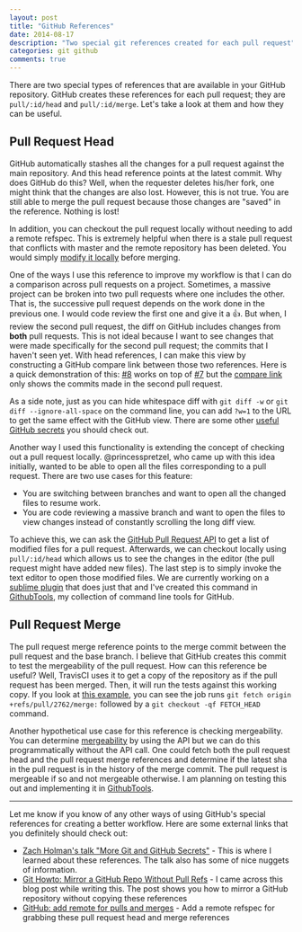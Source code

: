 ```yaml
---
layout: post
title: "GitHub References"
date: 2014-08-17
description: "Two special git references created for each pull request"
categories: git github
comments: true
---
```


There are two special types of references that are available in your GitHub repository. GitHub creates these references for each pull request; they are `pull/:id/head` and `pull/:id/merge`. Let's take a look at them and how they can be useful.

## Pull Request Head
GitHub automatically stashes all the changes for a pull request against the main repository. And this head reference points at the latest commit. Why does GitHub do this? Well, when the requester deletes his/her fork, one might think that the changes are also lost. However, this is not true. You are still able to merge the pull request because those changes are "saved" in the reference. Nothing is lost!

In addition, you can checkout the pull request locally without needing to add a remote refspec. This is extremely helpful when there is a stale pull request that conflicts with master and the remote repository has been deleted. You would simply [modify it locally](https://help.github.com/articles/checking-out-pull-requests-locally#modifying-an-inactive-pull-request-locally) before merging.

One of the ways I use this reference to improve my workflow is that I can do a comparison across pull requests on a project. Sometimes, a massive project can be broken into two pull requests where one includes the other. That is, the successive pull request depends on the work done in the previous one. I would code review the first one and give it a :+1:. But when, I review the second pull request, the diff on GitHub includes changes from **both** pull requests. This is not ideal because I want to see changes that were made specifically for the second pull request; the commits that I haven't seen yet. With head references, I can make this view by constructing a GitHub compare link between those two references. Here is a quick demonstration of this: [#8](https://github.com/ivantsepp/ivantsepp.github.io/pull/8) works on top of [#7](https://github.com/ivantsepp/ivantsepp.github.io/pull/7) but the [compare link](https://github.com/ivantsepp/ivantsepp.github.io/compare/pull%2F7%2Fhead...pull%2F8%2Fhead?w=1) only shows the commits made in the second pull request.

As a side note, just as you can hide whitespace diff with `git diff -w` or `git diff --ignore-all-space` on the command line, you can add `?w=1` to the URL to get the same effect with the GitHub view. There are some other [useful GitHub secrets](https://github.com/blog/967-github-secrets) you should check out.

Another way I used this functionality is extending the concept of checking out a pull request locally. @princesspretzel, who came up with this idea initially, wanted to be able to open all the files corresponding to a pull request. There are two use cases for this feature:
- You are switching between branches and want to open all the changed files to resume work.
- You are code reviewing a massive branch and want to open the files to view changes instead of constantly scrolling the long diff view.

To achieve this, we can ask the [GitHub Pull Request API](https://developer.github.com/v3/pulls/#list-pull-requests-files) to get a list of modified files for a pull request. Afterwards, we can checkout locally using `pull/:id/head` which allows us to see the changes in the editor (the pull request might have added new files). The last step is to simply invoke the text editor to open those modified files. We are currently working on a [sublime plugin](https://github.com/princesspretzel/spoke) that does just that and I've created this command in [GithubTools](https://github.com/ivantsepp/github_tools), my collection of command line tools for GitHub.

## Pull Request Merge
The pull request merge reference points to the merge commit between the pull request and the base branch. I believe that GitHub creates this commit to test the mergeability of the pull request. How can this reference be useful? Well, TravisCI uses it to get a copy of the repository as if the pull request has been merged. Then, it will run the tests against this working copy. If you look at [this example](https://travis-ci.org/jekyll/jekyll/jobs/32736147), you can see the job runs `git fetch origin +refs/pull/2762/merge:` followed by a `git checkout -qf FETCH_HEAD` command.

Another hypothetical use case for this reference is checking mergeability. You can determine [mergeability](https://developer.github.com/v3/pulls/#mergability) by using the API but we can do this programmatically without the API call. One could fetch both the pull request head and the pull request merge references and determine if the latest sha in the pull request is in the history of the merge commit. The pull request is mergeable if so and not mergeable otherwise. I am planning on testing this out and implementing it in [GithubTools](https://github.com/ivantsepp/github_tools).

---
Let me know if you know of any other ways of using GitHub's special references for creating a better workflow. Here are some external links that you definitely should check out:
- [Zach Holman's talk "More Git and GitHub Secrets"](http://zachholman.com/talk/more-git-and-github-secrets/) - This is where I learned about these references. The talk also has some of nice nuggets of information.
- [Git Howto: Mirror a GitHub Repo Without Pull Refs](http://christoph.ruegg.name/blog/git-howto-mirror-a-github-repository-without-pull-refs.html) - I came across this blog post while writing this. The post shows you how to mirror a GitHub repository without copying these references
- [GitHub: add remote for pulls and merges](https://coderwall.com/p/3dgwcg) - Add a remote refspec for grabbing these pull request head and merge references
